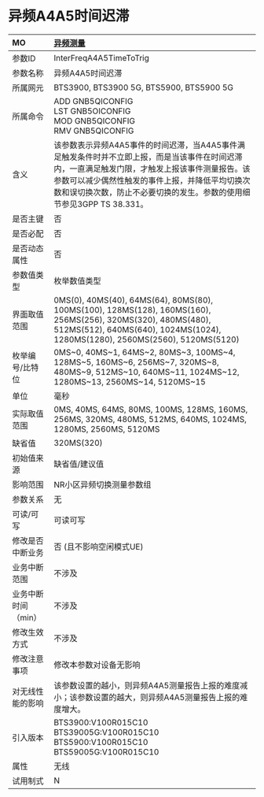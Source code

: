 # 异频A4A5时间迟滞<table><thread><tr><th align = "left">MO</th><th align = "left"><a href = "index.html#异频A4A5时间迟滞-6">异频测量</a></td></tr></thread><tbody><tr><td>参数ID</td><td>InterFreqA4A5TimeToTrig</td></tr><tr><td>参数名称</td><td> 
异频A4A5时间迟滞</td></tr><tr><td>所属网元</td><td>BTS3900, BTS3900 5G, BTS5900, BTS5900 5G</td></tr><tr><td>所属命令</td><td>ADD GNB5QICONFIG<br>LST GNB5OICONFIG<br>MOD GNB5QICONFIG<br>RMV GNB5QICONFIG</td></tr><tr><td>含义</td><td> 
该参数表示异频A4A5事件的时间迟滞，当A4A5事件满足触发条件时并不立即上报，而是当该事件在时间迟滞内，一直满足触发门限，才触发上报该事件测量报告。该参数可以减少偶然性触发的事件上报，并降低平均切换次数和误切换次数，防止不必要切换的发生。参数的使用细节参见3GPP TS 38.331。</td></tr><tr><td>是否主键</td><td>否</td></tr><tr><td>是否必配</td><td>否</td></tr><tr><td>是否动态属性</td><td>否</td></tr><tr><td>参数值类型</td><td>枚举数值类型</td></tr><tr><td>界面取值范围</td><td>0MS(0), 40MS(40), 64MS(64), 80MS(80), 100MS(100), 128MS(128), 160MS(160), 256MS(256), 320MS(320), 480MS(480), 512MS(512), 640MS(640), 1024MS(1024), 1280MS(1280), 2560MS(2560), 5120MS(5120)</td></tr><tr><td>枚举编号/比特位</td><td>0MS~0, 40MS~1, 64MS~2, 80MS~3, 100MS~4, 128MS~5, 160MS~6, 256MS~7, 320MS~8, 480MS~9, 512MS~10, 640MS~11, 1024MS~12, 1280MS~13, 2560MS~14, 5120MS~15</td></tr><tr><td>单位</td><td>毫秒</td></tr><tr><td>实际取值范围</td><td>0MS, 40MS, 64MS, 80MS, 100MS, 128MS, 160MS, 256MS, 320MS, 480MS, 512MS, 640MS, 1024MS, 1280MS, 2560MS, 5120MS</td></tr><tr><td>缺省值</td><td>320MS(320)</td></tr><tr><td>初始值来源</td><td>缺省值/建议值</td></tr><tr><td>影响范围</td><td> 
NR小区异频切换测量参数组</td></tr><tr><td>参数关系</td><td>无</td></tr><tr><td>可读/可写</td><td>可读可写</td></tr><tr><td>修改是否中断业务</td><td>否 (且不影响空闲模式UE)</td></tr><tr><td>业务中断范围</td><td>不涉及</td></tr><tr><td>业务中断时间（min）</td><td>不涉及</td></tr><tr><td>修改生效方式</td><td>不涉及</td></tr><tr><td>修改注意事项</td><td>修改本参数对设备无影响</td></tr><tr><td>对无线性能的影响</td><td> 
该参数设置的越小，则异频A4A5测量报告上报的难度减小；该参数设置的越大，则异频A4A5测量报告上报的难度增大。</td></tr><tr><td>引入版本</td><td>BTS3900:V100R015C10<br>BTS39005G:V100R015C10<br>BTS5900:V100R015C10<br>BTS59005G:V100R015C10</td></tr><tr><td>属性</td><td>无线</td></tr><tr><td>试用制式</td><td>N</td></tr></tbody></table>